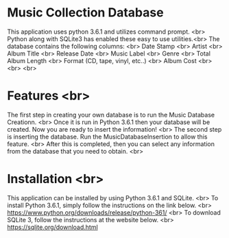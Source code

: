 # Music Collection Database

This application uses python 3.6.1 and utilizes command prompt. <br\>
Python along with SQLite3 has enabled these easy to use utilities.<br\>
The database contains the following columns: <br\>
Date Stamp <br\>
Artist <br\>
Album Title <br\>
Release Date <br\>
Music Label <br\>
Genre <br\>
Total Album Length <br\>
Format (CD, tape, vinyl, etc..) <br\>
Album Cost <br\>
<br\>
<br\>

# Features <br\>
The first step in creating your own database is to run the Music Database Creationn. <br\>
Once it is run in Python 3.6.1 then your database will be created. Now you are ready to insert the information! <br\>
The second step is inserting the database. Run the MusicDatabaseInsertion to allow this feature. <br\>
After this is completed, then you can select any information from the database that you need to obtain. <br\>

# Installation <br\>
This application can be installed by using Python 3.6.1 and SQLite. <br\>
To install Python 3.6.1, simply follow the instructions on the link below. <br\>
https://www.python.org/downloads/release/python-361/
<br\>
To download SQLite 3, follow the instructions at the website below. <br\>
https://sqlite.org/download.html
